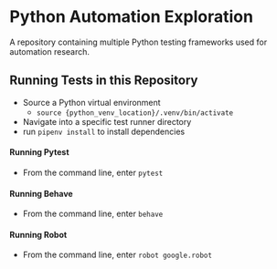 # Python Automation Exploration
A repository containing multiple Python testing frameworks used for automation research.

## Running Tests in this Repository
* Source a Python virtual environment
    * `source {python_venv_location}/.venv/bin/activate`
* Navigate into a specific test runner directory
* run `pipenv install` to install dependencies

#### Running Pytest
* From the command line, enter `pytest`

#### Running Behave
* From the command line, enter `behave`

#### Running Robot
* From the command line, enter `robot google.robot`